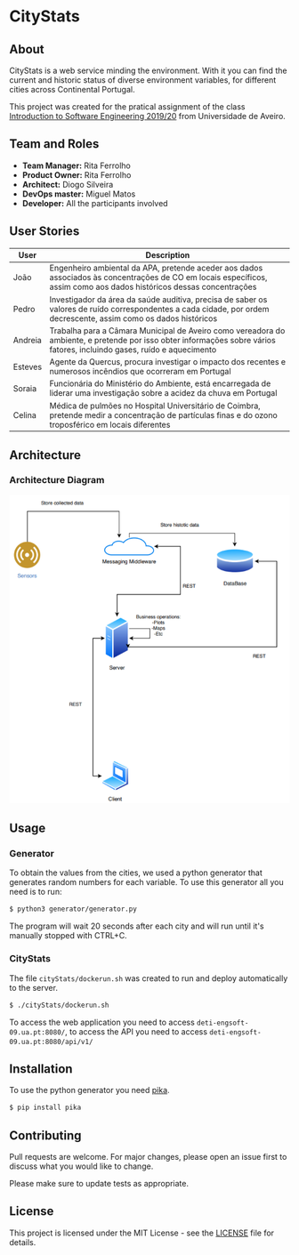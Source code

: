 # CityStats

## About

CityStats is a web service minding the environment.
With it you can find the current and historic status of diverse environment variables,
for different cities across Continental Portugal.

This project was created for the pratical assignment of the class [Introduction to Software Engineering 2019/20](https://www.ua.pt/en/uc/12288) from Universidade de Aveiro.

## Team and Roles

- **Team Manager:** Rita Ferrolho
- **Product Owner:** Rita Ferrolho
- **Architect:** Diogo Silveira
- **DevOps master:** Miguel Matos
- **Developer:** All the participants involved

## User Stories
| User | Description | 
| ---- | ----------- |
| João | Engenheiro ambiental da APA, pretende aceder aos dados associados às concentrações de CO em locais específicos, assim como aos dados históricos dessas concentrações
| Pedro | Investigador da área da saúde auditiva, precisa de saber os valores de ruído correspondentes a cada cidade, por ordem decrescente, assim como os dados históricos
| Andreia | Trabalha para a Câmara Municipal de Aveiro como vereadora do ambiente, e pretende por isso obter informações sobre vários fatores, incluindo gases, ruído e aquecimento
| Esteves | Agente da Quercus, procura investigar o impacto dos recentes e numerosos incêndios que ocorreram em Portugal
| Soraia | Funcionária do Ministério do Ambiente, está encarregada de liderar uma investigação sobre a acidez da chuva em Portugal
| Celina | Médica de pulmões no Hospital Universitário de Coimbra, pretende medir a concentração de partículas finas e do ozono troposférico em locais diferentes

## Architecture
### Architecture Diagram
![img](./img/Architecture.png)

## Usage
### Generator

To obtain the values from the cities, we used a python generator that generates random numbers for each variable. 
To use this generator all you need is to run:
```bash
$ python3 generator/generator.py
``` 

The program will wait 20 seconds after each city and will run until it's manually stopped with CTRL+C.

### CityStats
The file ``cityStats/dockerun.sh`` was created to run and deploy automatically to the server.

```bash
$ ./cityStats/dockerun.sh
```

To access the web application you need to access ``deti-engsoft-09.ua.pt:8080/``, 
to access the API you need to access ``deti-engsoft-09.ua.pt:8080/api/v1/``

## Installation

To use the python generator you need [pika](https://pika.readthedocs.io/en/stable/).

```bash
$ pip install pika
```

## Contributing
Pull requests are welcome. For major changes, please open an issue first to discuss what you would like to change.

Please make sure to update tests as appropriate.

## License
This project is licensed under the MIT License - see the [LICENSE](LICENSE) file for details.
